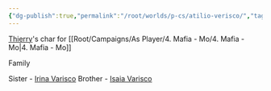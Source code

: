 ```yaml
---
{"dg-publish":true,"permalink":"/root/worlds/p-cs/atilio-verisco/","tags":["Mo","Mafia","Faerun"]}
---
```


[Thierry](Thierry.md)'s char for [[Root/Campaigns/As Player/4. Mafia - Mo/4. Mafia - Mo\|4. Mafia - Mo]]
 
Family

Sister - [Irina Varisco](Irina%20Varisco.md)
Brother - [Isaia Varisco](Isaia%20Varisco.md)